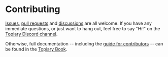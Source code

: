 # Contributing

[Issues], [pull requests] and [discussions] are all welcome. If you have
any immediate questions, or just want to hang out, feel free to say
"Hi!" on the [Topiary Discord channel].

Otherwise, full documentation -- including the [guide for contributors]
-- can be found in the [Topiary Book].

[issues]: https://github.com/tweag/topiary/issues
[pull requests]: https://github.com/tweag/topiary/pulls
[discussions]: https://github.com/tweag/topiary/discussions
[topiary discord channel]: https://discord.gg/FSnkvNyyzC
[guide for contributors]: https://topiary.tweag.io/book/guides/contributing.html
[topiary book]: https://topiary.tweag.io/book
